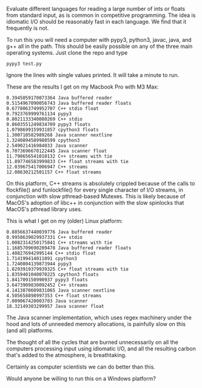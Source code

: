 Evaluate different languages for reading a large number of ints or
floats from standard input, as is common in competitive programming.
The idea is idiomatic I/O should be reasonably fast in each language.
We find that it frequently is not.

To run this you will need a computer with pypy3, python3, javac, java,
and g++ all in the path.  This should be easily possible on any of the
three main operating systems.  Just clone the repo and type

    pypy3 test.py

Ignore the lines with single values printed.  It will take a minute to
run.

These are the results I get on my Macbook Pro with M3 Max:

````
0.3945059170073364 Java buffered reader
0.5154967090056743 Java buffered reader floats
0.6778063749952707 C++ stdio float
0.7923769999761134 pypy3
0.8021133340080269 C++ stdio
0.8603551249834709 pypy3 floats
1.0798699159931857 cpython3 floats
1.300710582989268 Java scanner nextline
1.3240894589980599 cpython3
2.549021416984033 Java scanner
6.7073696670122445 Java scanner float
11.798656541010132 C++ streams with tie
11.897746583999833 C++ float streams with tie
12.039675417006947 C++ streams
12.08630212501157 C++ float streams
````

On this platform, C++ streams is absolutely crippled because of
the calls to flockfile() and funlockfile() for every single
character of I/O streams, in conjunction with slow pthread-based
Mutexes.  This is likely because of MacOS's adoption of libc++ in
conjunction with the slow spinlocks that MacOS's pthread library
uses.

This is what I get on my (older) Linux platform:

````
0.8856637440039776 Java buffered reader
0.9958639029937331 C++ stdio
1.0082314250175841 C++ streams with tie
1.1685709690209478 Java buffered reader floats
1.408276942995144 C++ stdio float
1.714199414011091 cpython3
1.7240804139873944 pypy3
1.8293919379939325 C++ float streams with tie
1.8359401040070225 cpython3 floats
1.841709150990937 pypy3 floats
3.6473909830092452 C++ streams
4.1413870609831065 Java scanner nextline
4.505658898997353 C++ float streams
7.009067420003703 Java scanner
18.32149303299957 Java scanner float
````

The Java scanner implementation, which uses regex machinery under
the hood and lots of unneeded memory allocations, is painfully
slow on this (and all) platforms.

The thought of all the cycles that are burned unnecessarily on all the
computers processing input using idiomatic I/O, and all the resulting
carbon that's added to the atmosphere, is breathtaking.

Certainly as computer scientists we can do better than this.

Would anyone be willing to run this on a Windows platform?
